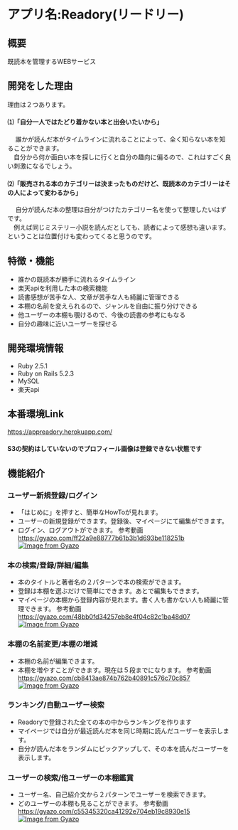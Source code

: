 # アプリ名:Readory(リードリー)
## 概要
既読本を管理するWEBサービス
## 開発をした理由
理由は２つあります。
#### ⑴「自分一人ではたどり着かない本と出会いたいから」
&emsp; 誰かが読んだ本がタイムラインに流れることによって、全く知らない本を知ることができます。<br>&emsp;自分から何か面白い本を探しに行くと自分の趣向に偏るので、これはすごく良い刺激になるでしょう。

#### ⑵「販売される本のカテゴリーは決まったものだけど、既読本のカテゴリーはその人によって変わるから」
&emsp; 自分が読んだ本の整理は自分がつけたカテゴリー名を使って整理したいはずです。<br>
&emsp;例えば同じミステリー小説を読んだとしても、読者によって感想も違います。ということは位置付けも変わってくると思うのです。
## 特徴・機能
- 誰かの既読本が勝手に流れるタイムライン
- 楽天apiを利用した本の検索機能
- 読書感想が苦手な人、文章が苦手な人も綺麗に管理できる
- 本棚の名前を変えられるので、ジャンルを自由に振り分けできる
- 他ユーザーの本棚も覗けるので、今後の読書の参考にもなる
- 自分の趣味に近いユーザーを探せる

## 開発環境情報
- Ruby 2.5.1
- Ruby on Rails 5.2.3
- MySQL
- 楽天api

## 本番環境Link
https://appreadory.herokuapp.com/
#### S3の契約はしていないのでプロフィール画像は登録できない状態です

## 機能紹介

### ユーザー新規登録/ログイン
- 「はじめに」を押すと、簡単なHowToが見れます。
- ユーザーの新規登録ができます。登録後、マイページにて編集ができます。
- ログイン、ログアウトができます。
参考動画
https://gyazo.com/ff22a9e88777b61b3b1d693be118251b
[![Image from Gyazo](https://i.gyazo.com/ff22a9e88777b61b3b1d693be118251b.gif)](https://gyazo.com/ff22a9e88777b61b3b1d693be118251b)

### 本の検索/登録/詳細/編集
- 本のタイトルと著者名の２パターンで本の検索ができます。
- 登録は本棚を選ぶだけで簡単にできます。あとで編集もできます。
- マイページの本棚から登録内容が見れます。書く人も書かない人も綺麗に管理できます。
参考動画
https://gyazo.com/48bb0fd34257eb8e4f04c82c1ba48d07
[![Image from Gyazo](https://i.gyazo.com/48bb0fd34257eb8e4f04c82c1ba48d07.gif)](https://gyazo.com/48bb0fd34257eb8e4f04c82c1ba48d07)

### 本棚の名前変更/本棚の増減
- 本棚の名前が編集できます。
- 本棚を増やすことができます。現在は５段までになります。
参考動画
https://gyazo.com/cb8413ae874b762b40891c576c70c857
[![Image from Gyazo](https://i.gyazo.com/cb8413ae874b762b40891c576c70c857.gif)](https://gyazo.com/cb8413ae874b762b40891c576c70c857)

### ランキング/自動ユーザー検索
- Readoryで登録された全ての本の中からランキングを作ります
- マイページでは自分が最近読んだ本を同じ時期に読んだユーザーを表示します。
- 自分が読んだ本をランダムにピックアップして、その本を読んだユーザーを表示します。
### ユーザーの検索/他ユーザーの本棚鑑賞
- ユーザー名、自己紹介文から２パターンでユーザーを検索できます。
- どのユーザーの本棚も見ることができます。
参考動画
https://gyazo.com/c55345320ca41292e704eb19c8930e15
[![Image from Gyazo](https://i.gyazo.com/c55345320ca41292e704eb19c8930e15.gif)](https://gyazo.com/c55345320ca41292e704eb19c8930e15)

